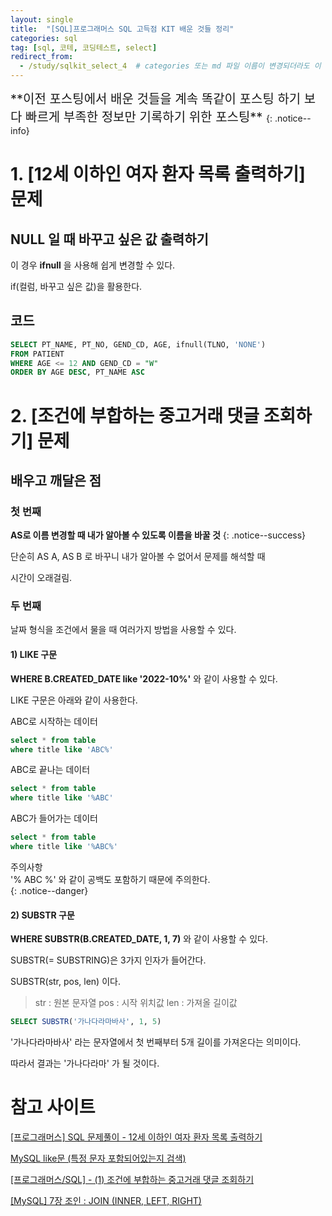 ```yaml
---
layout: single
title:  "[SQL]프로그래머스 SQL 고득점 KIT 배운 것들 정리"
categories: sql
tag: [sql, 코테, 코딩테스트, select]
redirect_from:
  - /study/sqlkit_select_4  # categories 또는 md 파일 이름이 변경되더라도 이 포스트로 올 수 있도록 redirect
---
```

<span style="font-size: 20px;">
**이전 포스팅에서 배운 것들을 계속 똑같이 포스팅 하기 보다  
빠르게 부족한 정보만 기록하기 위한 포스팅**
</span>
{: .notice--info}

# 1. [12세 이하인 여자 환자 목록 출력하기] 문제

## NULL 일 때 바꾸고 싶은 값 출력하기

이 경우 **ifnull** 을 사용해 쉽게 변경할 수 있다.

if(컬럼, 바꾸고 싶은 값)을 활용한다.

## 코드

```sql
SELECT PT_NAME, PT_NO, GEND_CD, AGE, ifnull(TLNO, 'NONE')
FROM PATIENT
WHERE AGE <= 12 AND GEND_CD = "W"
ORDER BY AGE DESC, PT_NAME ASC
```

# 2. [조건에 부합하는 중고거래 댓글 조회하기] 문제

## 배우고 깨달은 점

### 첫 번째

**AS로 이름 변경할 때 내가 알아볼 수 있도록 이름을 바꿀 것**
{: .notice--success}

단순히 AS A, AS B 로 바꾸니 내가 알아볼 수 없어서 문제를 해석할 때 

시간이 오래걸림.

### 두 번째

날짜 형식을 조건에서 물을 때 여러가지 방법을 사용할 수 있다.

#### 1) LIKE 구문

**WHERE B.CREATED_DATE like '2022-10%'** 와 같이 사용할 수 있다.

LIKE 구문은 아래와 같이 사용한다.

ABC로 시작하는 데이터
```sql
select * from table
where title like 'ABC%'
```

ABC로 끝나는 데이터
```sql
select * from table
where title like '%ABC'
```

ABC가 들어가는 데이터
```sql
select * from table
where title like '%ABC%'
```

주의사항  
'% ABC %' 와 같이 공백도 포함하기 때문에 주의한다.  
{: .notice--danger}

#### 2)  SUBSTR 구문

**WHERE SUBSTR(B.CREATED_DATE, 1, 7)** 와 같이 사용할 수 있다.  

SUBSTR(= SUBSTRING)은 3가지 인자가 들어간다.

SUBSTR(str, pos, len) 이다.  

>str : 원본 문자열
pos : 시작 위치값
len : 가져올 길이값  

```sql
SELECT SUBSTR('가나다라마바사', 1, 5)
```

'가나다라마바사' 라는 문자열에서 첫 번째부터 5개 길이를 가져온다는 의미이다.

따라서 결과는 '가나다라마' 가 될 것이다.

# 참고 사이트
[[프로그래머스] SQL 문제풀이 - 12세 이하인 여자 환자 목록 출력하기](https://whdgus928.tistory.com/79)  

[MySQL like문 (특정 문자 포함되어있는지 검색)](https://bactoria.tistory.com/22)  

[[프로그래머스/SQL]  - (1) 조건에 부합하는 중고거래 댓글 조회하기](https://lungfish.tistory.com/entry/%ED%94%84%EB%A1%9C%EA%B7%B8%EB%9E%98%EB%A8%B8%EC%8A%A4SQL-%EC%A1%B0%EA%B1%B4%EC%97%90-%EB%B6%80%ED%95%A9%ED%95%98%EB%8A%94-%EC%A4%91%EA%B3%A0%EA%B1%B0%EB%9E%98-%EB%8C%93%EA%B8%80-%EC%A1%B0%ED%9A%8C%ED%95%98%EA%B8%B0)  

[[MySQL] 7장 조인 : JOIN (INNER, LEFT, RIGHT)](https://futurists.tistory.com/17)
